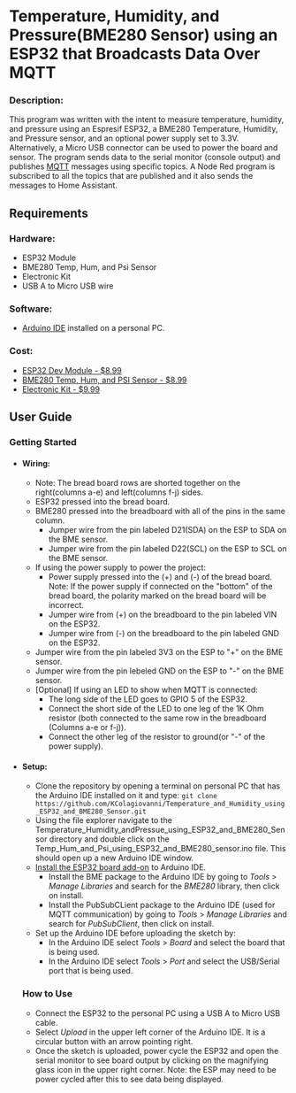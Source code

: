 # Temperature, Humidity, and Pressure(BME280 Sensor) using an ESP32 that Broadcasts Data Over MQTT

### Description:
This program was written with the intent to measure temperature, humidity, and pressure using an 
Espresif ESP32, a BME280 Temperature, Humidity, and Pressure sensor, and an optional power supply
set to 3.3V. Alternatively, a Micro USB connector can be used to power the board and sensor. The 
program sends data to the serial monitor (console output) and publishes [MQTT](https://mqtt.org/)
messages using specific topics. A Node Red program is subscribed to all the topics that are 
published and it also sends the messages to Home Assistant.

## Requirements
### Hardware:
- ESP32 Module
- BME280 Temp, Hum, and Psi Sensor
- Electronic Kit
- USB A to Micro USB wire
  
### Software:
- [Arduino IDE](https://www.arduino.cc/en/software) installed on a personal PC.
  
### Cost:
- [ESP32 Dev Module - $8.99](https://www.amazon.com/ESP-WROOM-32-Development-Microcontroller-Integrated-Compatible/dp/B07WCG1PLV/ref=sr_1_3?crid=3HPW3GPPHHIM3&dib=eyJ2IjoiMSJ9.sjPHOXDjh8AVtKhUaQxpfTsJ3k4lqRnMvkD37K6ng5VzinwMiIpsjFTshr77euDxMgyoptu8p8PzFvEWpxs40O3qLHpzCyHJ_KpOTdT0hLn_kZ5VvaaUsJZpMZ72DRqNjRW6rqDl4SjGiTwB9vDeKLDCDOqArCW1K2xaXXcrZTOxq8sxeWJr2FTZ0ll8o8OF8eiAo09CJ1BvkJmDdSup5OfI5wz17zlMgYynAIZk2Fs.pMx0hu62hox1BjN9oWdBfO2aGiNb33N04lTTgxFeisA&dib_tag=se&keywords=esp32%2Bdevkit%2Bv1&qid=1722836883&sprefix=esp32%2Bdevkit%2Caps%2C298&sr=8-3&th=1)
- [BME280 Temp, Hum, and PSI Sensor - $8.99](https://www.amazon.com/HiLetgo-Atmospheric-Pressure-Temperature-Humidity/dp/B01N47LZ4P/ref=sr_1_4?crid=1E5WDNIF8YHQE&dib=eyJ2IjoiMSJ9.Alw1tIQnhX14R2JLX8aHhSBi0amC4H9hjB5vSoW7KUgPFC8hqxw3vfTED9-XxGFMRZIOwo5ixUDrIobOd-4Z8NNdsCqj23nuWrlxkfBDoIqvCEIeF_OIgFj9_ydL1TARUQFZQDdXxjR0p9wIbiX9auXzN_eWWScBfDOQs5rDCS-R6FvrHYT5jDBXWES_ZuuNlpp6HM2fN2t9LF_SF6-DYt0Atxm2Zx1B0S4bIQ900vX9tl1DXl_2TZ-L_QVgGBYHGSbDo01KXedpTs1o8Zi_dAJNfIctBY7Zz9zH3zOxEkg.xQK4ZLBuFycCxoK32Yee1UsMiciTACtBbPBETJ3FFHQ&dib_tag=se&keywords=bme280&qid=1723442903&s=hi&sprefix=bme280%2Ctools%2C153&sr=1-4)
- [Electronic Kit - $9.99](https://www.amazon.com/EL-CK-002-Electronic-Breadboard-Capacitor-Potentiometer/dp/B01ERP6WL4/ref=sr_1_5?crid=ZSLT3X8Y8XIM&dib=eyJ2IjoiMSJ9.Z17QbUQZrXSSh06-3tBTPmWRb8MGJFDbVC6Hwml1dUqRxtZJPvEx9oNd2cgfi7ZoL4DiwVJQ-aEE9tC6BJRN7HvukCez2089xx5ReCqmUis_jRcLgepMRkcqCi1K3NlUrv1HmEQpxY7vHWpZupYQaQxPOjs72YPVdhUPR9nYpJyUr3JLgfrp04v0thxnnJdoIw1fiI3KkGhDWSMXCaMSk_C0ywbn7P0izQLqv2-eA6x98Jhs5wovmQz4PBb8ndtLWyK0uLszKp3WQ26i-VVI-WOkP1WMeg0FNymbBulr6Nw.-xGLZPOrdAwgJzlPYSTwMkeRZ7jDYMT9IZuCMagGfiA&dib_tag=se&keywords=LED%2Band%2Bresistor%2Bkit&qid=1723609171&sprefix=led%2Band%2Bresistor%2Bkit%2Caps%2C166&sr=8-5&th=1)

## User Guide
### Getting Started
- #### Wiring:
  * Note: The bread board rows are shorted together on the right(columns a-e) and left(columns f-j) sides.
  * ESP32 pressed into the bread board.
  * BME280 pressed into the breadboard with all of the pins in the same column.
     * Jumper wire from the pin labeled D21(SDA) on the ESP to SDA on the BME sensor.
     * Jumper wire from the pin labeled D22(SCL) on the ESP to SCL on the BME sensor.
  * If using the power supply to power the project:
     * Power supply pressed into the (+) and (-) of the bread board. Note: If the power supply if connected on the "bottom" of the bread board, the polarity marked on the bread board will be incorrect.
     * Jumper wire from (+) on the breadboard to the pin labeled VIN on the ESP32.
     * Jumper wire from (-) on the breadboard to the pin labeled GND on the ESP32.
  * Jumper wire from the pin labeled 3V3 on the ESP to "+" on the BME sensor.
  * Jumper wire from the pin lebeled GND on the ESP to "-" on the BME sensor.
  * [Optional] If using an LED to show when MQTT is connected:
     * The long side of the LED goes to GPIO 5 of the ESP32.
     * Connect the short side of the LED to one leg of the 1K Ohm resistor (both connected to the same row in the breadboard (Columns a-e or f-j)).
     * Connect the other leg of the resistor to ground(or "-" of the power supply).

- #### Setup:
    * Clone the repository by opening a terminal on personal PC that has the Arduino IDE installed on it and type: `git clone https://github.com/KColagiovanni/Temperature_and_Humidity_using_ESP32_and_BME280_Sensor.git`
    * Using the file explorer navigate to the Temperature_Humidity_andPressue_using_ESP32_and_BME280_Sensor directory and double click on the Temp_Hum_and_Psi_using_ESP32_and_BME280_sensor.ino file. This should open up a new Arduino IDE window.
    * [Install the ESP32 board add-on](https://randomnerdtutorials.com/installing-the-esp32-board-in-arduino-ide-windows-instructions/) to Arduino IDE.
        * Install the BME package to the Arduino IDE by going to *Tools* > *Manage Libraries* and search for the *BME280* library, then click on install.
        * Install the PubSubCLient package to the Arduino IDE (used for MQTT communication) by going to *Tools* > *Manage Libraries* and search for *PubSubClient*, then click on install.
    * Set up the Arduino IDE before uploading the sketch by:
        * In the Arduino IDE select *Tools* > *Board* and select the board that is being used.
        * In the Arduino IDE select *Tools* > *Port* and select the USB/Serial port that is being used.

  ### How to Use
    * Connect the ESP32 to the personal PC using a USB A to Micro USB cable.
    * Select *Upload* in the upper left corner of the Arduino IDE. It is a circular button with an arrow pointing right.
    * Once the sketch is uploaded, power cycle the ESP32 and open the serial monitor to see board output by clicking on the magnifying glass icon in the upper right corner. Note: the ESP may need to be power cycled after this to see data being displayed.
